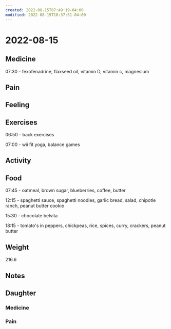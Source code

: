 ```yaml
---
created: 2022-08-15T07:49:19-04:00
modified: 2022-08-15T18:37:51-04:00
---
```


# 2022-08-15

## Medicine

07:30 - fexofenadrine, flaxseed oil, vitamin D, vitamin c, magnesium 

## Pain


## Feeling


## Exercises

06:50 - back exercises

07:00 - wii fit yoga, balance games


## Activity


## Food

07:45 - oatmeal, brown sugar, blueberries, coffee, butter 

12:15 - spaghetti sauce, spaghetti noodles, garlic bread, salad, chipotle ranch, peanut butter cookie 

15:30 - chocolate belvita

18:15 - tomato's in peppers, chickpeas, rice, spices, curry, crackers, peanut butter 

## Weight

216.6

## Notes



## Daughter


### Medicine


### Pain
